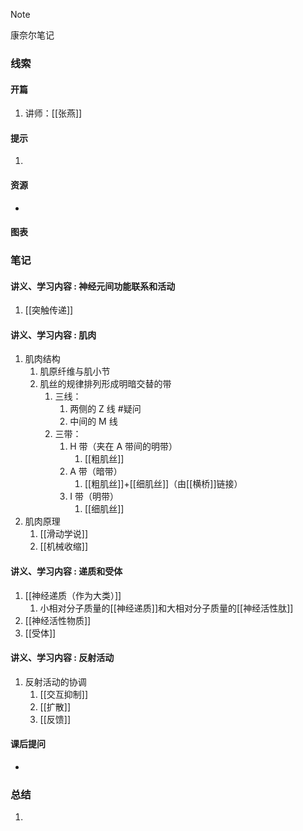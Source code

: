 
> [!NOTE]
> 康奈尔笔记

### 线索
#### 开篇
1. 讲师：[[张燕]]
#### 提示
1. 
#### 资源
- 
#### 图表

### 笔记
#### 讲义、学习内容 : 神经元间功能联系和活动
1. [[突触传递]]
#### 讲义、学习内容 : 肌肉
1. 肌肉结构
	1. 肌原纤维与肌小节
	2. 肌丝的规律排列形成明暗交替的带
		1. 三线：
			1. 两侧的 Z 线 #疑问 
			2. 中间的 M 线
		2. 三带：
			1. H 带（夹在 A 带间的明带）
				1. [[粗肌丝]]
			2. A 带（暗带）
				1. [[粗肌丝]]+[[细肌丝]]（由[[横桥]]链接）
			3. I 带（明带）
				1. [[细肌丝]]
2. 肌肉原理
	1. [[滑动学说]]
	2. [[机械收缩]]
#### 讲义、学习内容 : 递质和受体
1. [[神经递质（作为大类）]]
	1. 小相对分子质量的[[神经递质]]和大相对分子质量的[[神经活性肽]]
2. [[神经活性物质]]
3. [[受体]]
#### 讲义、学习内容 : 反射活动
1. 反射活动的协调
	1. [[交互抑制]]
	2. [[扩散]]
	3. [[反馈]]
#### 课后提问
- 
### 总结
1. 